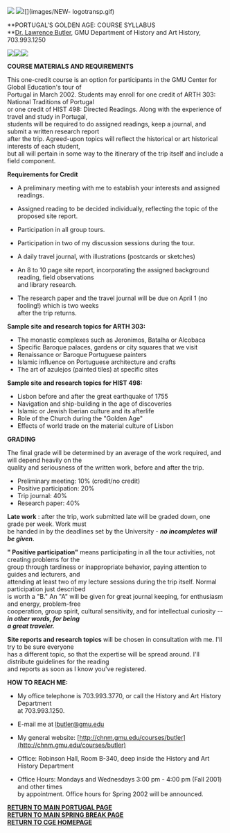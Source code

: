 ![](images/NEW-logotransp.gif) ![](images/NEW-logotransp.gif)![](images/NEW-
logotransp.gif)

**PORTUGAL'S GOLDEN AGE: COURSE SYLLABUS  
**[Dr. Lawrence Butler](mailto:lbutler@gmu.edu), GMU Department of History and
Art History, 703.993.1250

![](images/port17.jpg)![](images/port21.jpg)![](images/port25.jpg)

**COURSE MATERIALS AND REQUIREMENTS**

This one-credit course is an option for participants in the GMU Center for
Global Education's tour of  
Portugal in March 2002.  Students may enroll for one credit of ARTH 303:
National Traditions of Portugal  
or one credit of HIST 498: Directed Readings. Along with the experience of
travel and study in Portugal,  
students will be required to do assigned readings, keep a journal,  and submit
a written research report  
after the trip.  Agreed-upon topics will reflect the  historical or art
historical interests of each student,  
but all will pertain in some way to the itinerary of the trip itself and
include a field component.

**Requirements for Credit**

  * A preliminary meeting with me to establish your interests and assigned readings.
  * Assigned reading to be decided individually, reflecting the topic of the proposed site report.
  * Participation in all group tours.
  * Participation in two of my discussion sessions during the tour.
  * A daily travel journal, with illustrations (postcards or sketches)
  * An 8 to 10 page site report, incorporating the assigned background reading, field observations   
and library research.

  * The research paper and the travel journal  will be due on April 1 (no fooling!) which is two weeks   
after the trip returns.

**Sample site and research topics for ARTH 303:**

  * The monastic complexes such as Jeronimos, Batalha or Alcobaca
  * Specific Baroque palaces, gardens or city squares that we visit
  * Renaissance or Baroque Portuguese painters
  * Islamic influence on Portuguese architecture and crafts
  * The art of azulejos (painted tiles) at specific sites

**Sample site and research topics for HIST 498:**

  * Lisbon before and after the great earthquake of 1755
  * Navigation and ship-building in the age of discoveries
  * Islamic or Jewish Iberian culture and its afterlife
  * Role of the Church during the "Golden Age"
  * Effects of world trade on the material culture of Lisbon

**GRADING**

The final grade will be determined by an average of the work required, and
will depend heavily on the  
quality and seriousness of the written work, before and after the trip.

  * Preliminary meeting: 10% (credit/no credit)
  * Positive participation: 20%
  * Trip journal: 40%
  * Research paper: 40%

**Late work** : after the trip, work submitted late will be graded down, one
grade per week. Work must  
be handed in by the deadlines set by the University - **_no incompletes will
be given._**

**" Positive participation"** means participating in all the tour activities,
not creating problems for the  
group through tardiness or inappropriate behavior, paying attention to guides
and lecturers, and  
attending at least two of my lecture sessions during the trip itself. Normal
participation just described  
is worth a "B." An "A" will be given for great journal keeping, for enthusiasm
and energy, problem-free  
cooperation, group spirit, cultural sensitivity, and for intellectual
curiosity \-- **_in other words, for being  
a great traveler._**

**Site reports and research topics** will be chosen in consultation with me.
I'll try to be sure everyone  
has a different topic, so that the expertise will be spread around. I'll
distribute guidelines for the reading  
and reports as soon as I know you've registered.

**HOW TO REACH ME:**

  * My office telephone is 703.993.3770, or call the History and Art History Department   
at 703.993.1250.

  * E-mail me at [lbutler@gmu.edu](mailto:lbutler@gmu.edu)
  * My general website: [http://chnm.gmu.edu/courses/butler](http://chnm.gmu.edu/courses/butler)
  * Office: Robinson Hall, Room B-340, deep inside the History and Art History Department
  * Office Hours: Mondays and Wednesdays 3:00 pm - 4:00 pm (Fall 2001) and other times   
by appointment. Office hours for Spring 2002 will be announced.

**[RETURN TO MAIN PORTUGAL PAGE](study-spring02-portugal.html)  
[RETURN TO MAIN SPRING BREAK PAGE](spring02.html)  
[RETURN TO CGE HOMEPAGE](homepage.html)**

